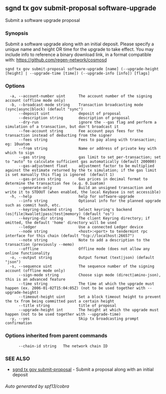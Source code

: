 ## sgnd tx gov submit-proposal software-upgrade

Submit a software upgrade proposal

### Synopsis

Submit a software upgrade along with an initial deposit.
Please specify a unique name and height OR time for the upgrade to take effect.
You may include info to reference a binary download link, in a format compatible with: https://github.com/regen-network/cosmosd

```
sgnd tx gov submit-proposal software-upgrade [name] (--upgrade-height [height] | --upgrade-time [time]) (--upgrade-info [info]) [flags]
```

### Options

```
  -a, --account-number uint      The account number of the signing account (offline mode only)
  -b, --broadcast-mode string    Transaction broadcasting mode (sync|async|block) (default "sync")
      --deposit uint             deposit of proposal
      --description string       description of proposal
      --dry-run                  ignore the --gas flag and perform a simulation of a transaction, but don't broadcast it
      --fee-account string       Fee account pays fees for the transaction instead of deducting from the signer
      --fees string              Fees to pay along with transaction; eg: 10uatom
      --from string              Name or address of private key with which to sign
      --gas string               gas limit to set per-transaction; set to "auto" to calculate sufficient gas automatically (default 200000)
      --gas-adjustment float     adjustment factor to be multiplied against the estimate returned by the tx simulation; if the gas limit is set manually this flag is ignored  (default 1)
      --gas-prices string        Gas prices in decimal format to determine the transaction fee (e.g. 0.1uatom)
      --generate-only            Build an unsigned transaction and write it to STDOUT (when enabled, the local Keybase is not accessible)
  -h, --help                     help for software-upgrade
      --info string              Optional info for the planned upgrade such as commit hash, etc.
      --keyring-backend string   Select keyring's backend (os|file|kwallet|pass|test|memory) (default "os")
      --keyring-dir string       The client Keyring directory; if omitted, the default 'home' directory will be used
      --ledger                   Use a connected Ledger device
      --node string              <host>:<port> to tendermint rpc interface for this chain (default "tcp://localhost:26657")
      --note string              Note to add a description to the transaction (previously --memo)
      --offline                  Offline mode (does not allow any online functionality
  -o, --output string            Output format (text|json) (default "json")
  -s, --sequence uint            The sequence number of the signing account (offline mode only)
      --sign-mode string         Choose sign mode (direct|amino-json), this is an advanced feature
      --time string              The time at which the upgrade must happen (ex. 2006-01-02T15:04:05Z) (not to be used together with --upgrade-height)
      --timeout-height uint      Set a block timeout height to prevent the tx from being committed past a certain height
      --title string             title of proposal
      --upgrade-height int       The height at which the upgrade must happen (not to be used together with --upgrade-time)
  -y, --yes                      Skip tx broadcasting prompt confirmation
```

### Options inherited from parent commands

```
      --chain-id string   The network chain ID
```

### SEE ALSO

* [sgnd tx gov submit-proposal](sgnd_tx_gov_submit-proposal.md)	 - Submit a proposal along with an initial deposit

###### Auto generated by spf13/cobra
